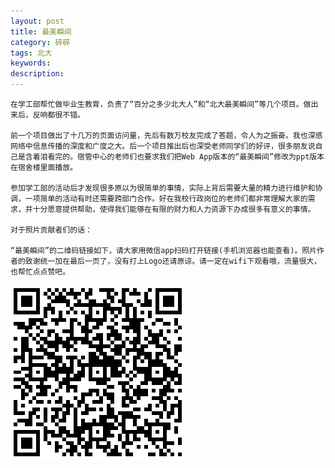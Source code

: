 ```yaml
---
layout: post
title: 最美瞬间
category: 碎碎
tags: 北大
keywords: 
description: 
---
```

	在学工部帮忙做毕业生教育，负责了“百分之多少北大人”和“北大最美瞬间”等几个项目。做出来后，反响都很不错。

	前一个项目做出了十几万的页面访问量，先后有数万校友完成了答题，令人为之振奋。我也深感网络中信息传播的深度和广度之大。后一个项目推出后也深受老师同学们的好评，很多朋友说自己是含着泪看完的。宿管中心的老师们也要求我们把Web App版本的“最美瞬间”修改为ppt版本在宿舍楼里面播放。

	参加学工部的活动后才发现很多原以为很简单的事情，实际上背后需要大量的精力进行维护和协调，一项简单的活动有时还需要跨部门合作。好在我校行政岗位的老师们都非常理解大家的需求，并十分愿意提供帮助，使得我们能够在有限的财力和人力资源下办成很多有意义的事情。

	对于照片贡献者们的话：

	“最美瞬间”的二维码链接如下，请大家用微信app扫码打开链接(手机浏览器也能查看)。照片作者的致谢统一加在最后一页了，没有打上Logo还请原谅。请一定在wifi下观看哦，流量很大，也帮忙点点赞吧。

![beautiful_moment](/public/img/suisui/beautiful_moment.png)